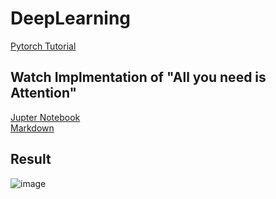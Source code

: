 # DeepLearning

[Pytorch Tutorial](https://github.com/kangjunseo/DeepLearning/tree/main/Pytorch%20Tutorial)

## Watch Implmentation of "All you need is Attention"
[Jupter Notebook](https://github.com/kangjunseo/DeepLearning/blob/main/All%20you%20need%20is%20Attention/Implementing%20%22All%20you%20need%20is%20ATTENTION%22.ipynb)  
[Markdown](https://github.com/kangjunseo/DeepLearning/blob/main/All%20you%20need%20is%20Attention/Implementing%20_All%20you%20need%20is%20ATTENTION_%20(1).md)


## Result

![image](https://user-images.githubusercontent.com/88201041/147540901-245971d4-d0d1-4ed9-8082-6a93198198eb.png)
